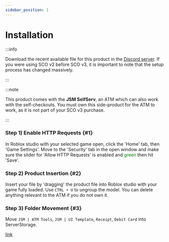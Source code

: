 ```yaml
---
sidebar_position: 1
---
```


# Installation

:::info

Download the recent available file for this product in the [Discord server](https://discord.gg/QVaxp9t). If you were using SCO v2 before SCO v3, it is important to note that the setup process has changed massively.

:::

:::note

This product comes with the **JSM SelfServ**, an ATM which can also work with the self-checkouts. You must own this side-product for the ATM to work, as it is not part of your SCO v3 purchase.

:::

### Step 1) Enable HTTP Requests {#1}
In Roblox studio with your selected game open, click the 'Home' tab, then 'Game Settings'. Move to the 'Security' tab in the open window and make sure the slider for 'Allow HTTP Requests' is enabled and <span style="color:green">green</span> then hit 'Save'.

### Step 2) Product Insertion {#2}
Insert your file by 'dragging' the product file into Roblox studio with your game fully loaded. Use `CTRL + U` to ungroup the model. You can delete anything relevant to the ATM if you do not own it.

### Step 3) Folder Movement {#3}
Move `JSM | ATM Tools`, `JSM | UI Template`, `Receipt`, `Debit Card` into ServerStorage.























[link](#1)
